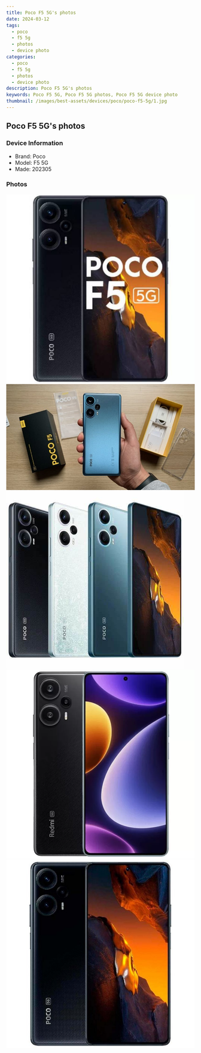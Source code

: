 ```yaml
---
title: Poco F5 5G's photos
date: 2024-03-12
tags: 
  - poco
  - f5 5g
  - photos
  - device photo
categories: 
  - poco
  - f5 5g
  - photos
  - device photo
description: Poco F5 5G's photos
keywords: Poco F5 5G, Poco F5 5G photos, Poco F5 5G device photo
thumbnail: /images/best-assets/devices/poco/poco-f5-5g/1.jpg
---
```


## Poco F5 5G's photos

### Device Information

- Brand: Poco
- Model: F5 5G
- Made: 202305

### Photos

![/images/best-assets/devices/poco/poco-f5-5g/1.jpg](/images/best-assets/devices/poco/poco-f5-5g/1.jpg)
![/images/best-assets/devices/poco/poco-f5-5g/2.jpg](/images/best-assets/devices/poco/poco-f5-5g/2.jpg)
![/images/best-assets/devices/poco/poco-f5-5g/3.jpg](/images/best-assets/devices/poco/poco-f5-5g/3.jpg)
![/images/best-assets/devices/poco/poco-f5-5g/4.jpg](/images/best-assets/devices/poco/poco-f5-5g/4.jpg)
![/images/best-assets/devices/poco/poco-f5-5g/5.jpg](/images/best-assets/devices/poco/poco-f5-5g/5.jpg)

